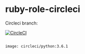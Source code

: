 # ruby-role-circleci

Circleci  branch:

[![CircleCI](https://circleci.com/gh/githubfoam/ruby-role-circleci/tree/master.svg?style=svg)](https://circleci.com/gh/githubfoam/ruby-role-circleci/tree/master)

~~~~

image: circleci/python:3.6.1


~~~~

